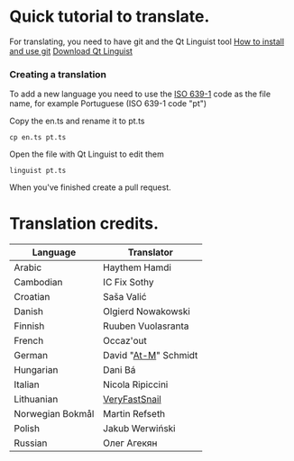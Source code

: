 Quick tutorial to translate.
==================================
For translating, you need to have git and the Qt Linguist tool
[How to install and use git](https://help.github.com/articles/set-up-git/)
[Download Qt Linguist](https://github.com/lelegard/qtlinguist-installers/releases)


### Creating a translation
To add a new language you need to use the [ISO 639-1](https://en.wikipedia.org/wiki/List_of_ISO_639-1_codes) code as the file name, for example Portuguese (ISO 639-1 code "pt")

Copy the en.ts and rename it to pt.ts

    cp en.ts pt.ts

Open the file with Qt Linguist to edit them

    linguist pt.ts

When you've finished create a pull request.

Translation credits.
==================================
| Language | Translator |
| --- | --- |
| Arabic            | Haythem Hamdi|
| Cambodian	        | IC Fix Sothy|
| Croatian          | Saša Valić|
| Danish            | Olgierd Nowakowski|
| Finnish	        | Ruuben Vuolasranta|
| French            | Occaz'out|
| German            | David "[At-M](https://github.com/At-M)" Schmidt|
| Hungarian         | Dani Bá|
| Italian	        | Nicola Ripiccini|
| Lithuanian        |   [VeryFastSnail](https://github.com/VeryFastSnail) |
| Norwegian Bokmål  | Martin Refseth|
| Polish            | Jakub Werwiński|
| Russian           | Олег Агекян|


